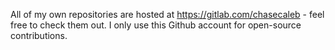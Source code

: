 All of my own repositories are hosted at https://gitlab.com/chasecaleb - feel free to check them out. I only use this Github account for open-source contributions.
